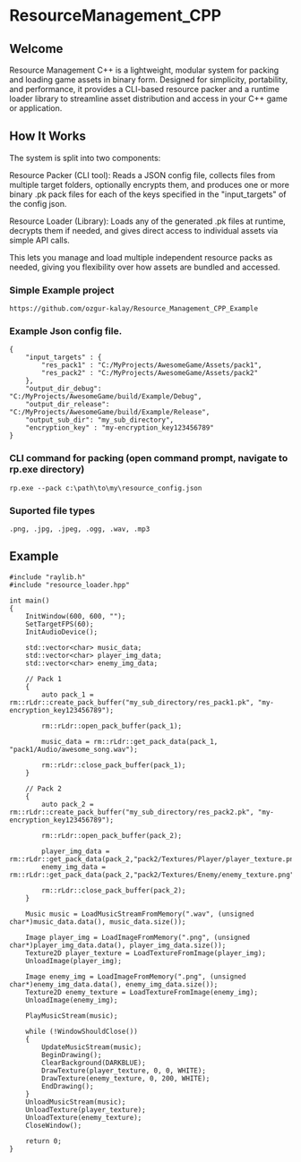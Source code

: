 # ResourceManagement_CPP

## Welcome
Resource Management C++ is a lightweight, modular system for packing and loading game assets in binary form. Designed for simplicity, portability, and performance, it provides a CLI-based resource packer and a runtime loader library to streamline asset distribution and access in your C++ game or application.

## How It Works
The system is split into two components:

Resource Packer (CLI tool): Reads a JSON config file, collects files from multiple target folders, optionally encrypts them, and produces one or more binary .pk pack files for each of the keys specified in the "input_targets" of the config json.

Resource Loader (Library): Loads any of the generated .pk files at runtime, decrypts them if needed, and gives direct access to individual assets via simple API calls.

This lets you manage and load multiple independent resource packs as needed, giving you flexibility over how assets are bundled and accessed.

### Simple Example project
    https://github.com/ozgur-kalay/Resource_Management_CPP_Example

### Example Json config file.

    {
        "input_targets" : {
            "res_pack1" : "C:/MyProjects/AwesomeGame/Assets/pack1",
            "res_pack2" : "C:/MyProjects/AwesomeGame/Assets/pack2"
        },
        "output_dir_debug": "C:/MyProjects/AwesomeGame/build/Example/Debug",
        "output_dir_release": "C:/MyProjects/AwesomeGame/build/Example/Release",
        "output_sub_dir": "my_sub_directory",
        "encryption_key" : "my-encryption_key123456789"
    }

### CLI command for packing (open command prompt, navigate to rp.exe directory)
    rp.exe --pack c:\path\to\my\resource_config.json

### Suported file types

    .png, .jpg, .jpeg, .ogg, .wav, .mp3

## Example

    #include "raylib.h"
    #include "resource_loader.hpp"
    
    int main()
    {
        InitWindow(600, 600, "");
        SetTargetFPS(60);
        InitAudioDevice();
        
        std::vector<char> music_data;
        std::vector<char> player_img_data;
        std::vector<char> enemy_img_data;
    
        // Pack 1
        {
            auto pack_1 = rm::rLdr::create_pack_buffer("my_sub_directory/res_pack1.pk", "my-encryption_key123456789");
    
            rm::rLdr::open_pack_buffer(pack_1);
    
            music_data = rm::rLdr::get_pack_data(pack_1, "pack1/Audio/awesome_song.wav");
    
            rm::rLdr::close_pack_buffer(pack_1);
        }
    
        // Pack 2
        {
            auto pack_2 = rm::rLdr::create_pack_buffer("my_sub_directory/res_pack2.pk", "my-encryption_key123456789");
    
            rm::rLdr::open_pack_buffer(pack_2);
    
            player_img_data = rm::rLdr::get_pack_data(pack_2,"pack2/Textures/Player/player_texture.png");
            enemy_img_data = rm::rLdr::get_pack_data(pack_2,"pack2/Textures/Enemy/enemy_texture.png");
    
            rm::rLdr::close_pack_buffer(pack_2);
        }
        
        Music music = LoadMusicStreamFromMemory(".wav", (unsigned char*)music_data.data(), music_data.size());
    
        Image player_img = LoadImageFromMemory(".png", (unsigned char*)player_img_data.data(), player_img_data.size());
        Texture2D player_texture = LoadTextureFromImage(player_img);
        UnloadImage(player_img);

        Image enemy_img = LoadImageFromMemory(".png", (unsigned char*)enemy_img_data.data(), enemy_img_data.size());
        Texture2D enemy_texture = LoadTextureFromImage(enemy_img);
        UnloadImage(enemy_img);
    
        PlayMusicStream(music);
    
        while (!WindowShouldClose())
        {
            UpdateMusicStream(music);
            BeginDrawing();
            ClearBackground(DARKBLUE);
            DrawTexture(player_texture, 0, 0, WHITE);
            DrawTexture(enemy_texture, 0, 200, WHITE);
            EndDrawing();
        }
        UnloadMusicStream(music);
        UnloadTexture(player_texture);
        UnloadTexture(enemy_texture);
        CloseWindow();
        
        return 0;
    }
